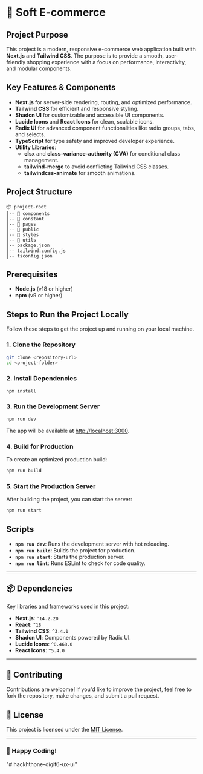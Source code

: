 
# 🛒 **Soft E-commerce**

## Project Purpose

This project is a modern, responsive e-commerce web application built with **Next.js** and **Tailwind CSS**. The purpose is to provide a smooth, user-friendly shopping experience with a focus on performance, interactivity, and modular components.

## Key Features & Components

- **Next.js** for server-side rendering, routing, and optimized performance.
- **Tailwind CSS** for efficient and responsive styling.
- **Shadcn UI** for customizable and accessible UI components.
- **Lucide Icons** and **React Icons** for clean, scalable icons.
- **Radix UI** for advanced component functionalities like radio groups, tabs, and selects.
- **TypeScript** for type safety and improved developer experience.
- **Utility Libraries**:
  - **clsx** and **class-variance-authority (CVA)** for conditional class management.
  - **tailwind-merge** to avoid conflicting Tailwind CSS classes.
  - **tailwindcss-animate** for smooth animations.

## Project Structure

```
📦 project-root
│-- 📂 components
│-- 📂 constant
│-- 📂 pages
│-- 📂 public
│-- 📂 styles
│-- 📂 utils
│-- package.json
│-- tailwind.config.js
│-- tsconfig.json
```

## Prerequisites

- **Node.js** (v18 or higher)
- **npm** (v9 or higher)

## Steps to Run the Project Locally

Follow these steps to get the project up and running on your local machine.

### 1. Clone the Repository

```bash
git clone <repository-url>
cd <project-folder>
```

### 2. Install Dependencies

```bash
npm install
```

### 3. Run the Development Server

```bash
npm run dev
```

The app will be available at [http://localhost:3000](http://localhost:3000).

### 4. Build for Production

To create an optimized production build:

```bash
npm run build
```

### 5. Start the Production Server

After building the project, you can start the server:

```bash
npm run start
```

## Scripts

- **`npm run dev`**: Runs the development server with hot reloading.
- **`npm run build`**: Builds the project for production.
- **`npm run start`**: Starts the production server.
- **`npm run lint`**: Runs ESLint to check for code quality.

---

## 📦 **Dependencies**

Key libraries and frameworks used in this project:

- **Next.js**: `^14.2.20`
- **React**: `^18`
- **Tailwind CSS**: `^3.4.1`
- **Shadcn UI**: Components powered by Radix UI.
- **Lucide Icons**: `^0.468.0`
- **React Icons**: `^5.4.0`

---

## 🤝 **Contributing**

Contributions are welcome! If you'd like to improve the project, feel free to fork the repository, make changes, and submit a pull request.

## 📄 **License**

This project is licensed under the [MIT License](LICENSE).

---

### 🚀 Happy Coding!
"# hackhthone-digit6-ux-ui" 

